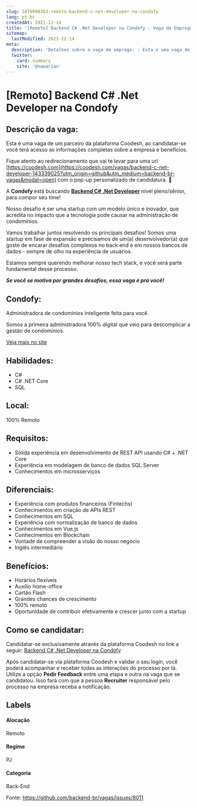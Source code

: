 ```yaml
---
slug: 1079998363-remoto-backend-c-net-developer-na-condofy
lang: pt-br
createdAt: 2021-12-14
title: '[Remoto] Backend C# .Net Developer na Condofy - Vaga de Emprego'
sitemap:
  lastModified: 2021-12-14
meta:
  description: 'Detalhes sobre a vaga de emprego: : Esta é uma vaga de um parceiro da plataforma Coodesh, ao candidatar-se você terá acesso as informações completas sobre a empresa e benefícios.  Fique atento ao redirecionamento que vai te levar para uma url [https://coodesh.com](https://coodesh.com/vagas/backend-c-net-developer-143339025?utm_origin=github&utm_medium=backend-br-vagas&modal=open) com o pop-up personalizado de candidatura. 👋 <p>A <strong>Condofy </strong>está buscando <strong><ins>Backend C# .Net Developer</ins></strong> nível pleno/sênior, para compor seu time!</p> <p>Nosso desafio é ser uma startup com um modelo único e inovador, que acredita no impacto que a tecnologia pode causar na administração de condomínios.&nbsp;</p> <p>Vamos trabalhar juntos resolvendo os principais desafios! Somos uma startup em fase de expansão e precisamos de um(a) desenvolvedor(a) que goste de encarar desafios complexos no back end e em nossos bancos de dados - sempre de olho na experiência de usuários.&nbsp;</p> <p>Estamos sempre querendo melhorar nosso tech stack, e você será parte fundamental desse processo.&nbsp;</p> <p><strong><em>Se você se motiva por grandes desafios, essa vaga é pra você!</em></strong></p> <p></p>'
  twitter:
    card: summary
    site: '@nawarian'
---
```


# [Remoto] Backend C# .Net Developer na Condofy

## Descrição da vaga: 
Esta é uma vaga de um parceiro da plataforma Coodesh, ao candidatar-se você terá acesso as informações completas sobre a empresa e benefícios.


Fique atento ao redirecionamento que vai te levar para uma url [https://coodesh.com](https://coodesh.com/vagas/backend-c-net-developer-143339025?utm_origin=github&utm_medium=backend-br-vagas&modal=open) com o pop-up personalizado de candidatura. 👋
<p>A <strong>Condofy </strong>está buscando <strong><ins>Backend C# .Net Developer</ins></strong> nível pleno/sênior, para compor seu time!</p>
<p>Nosso desafio é  ser uma startup com um modelo único e inovador, que acredita no impacto que a tecnologia pode causar na administração de condomínios.&nbsp;</p>
<p>Vamos trabalhar juntos resolvendo os principais desafios! Somos uma startup em fase de expansão e precisamos de um(a) desenvolvedor(a) que goste de encarar desafios complexos no back end e em nossos bancos de dados - sempre de olho na experiência de usuários.&nbsp;</p>
<p>Estamos sempre querendo melhorar nosso tech stack, e você será parte fundamental desse processo.&nbsp;</p>
<p><strong><em>Se você se motiva por grandes desafios, essa vaga é pra você!</em></strong></p>
<p></p>

## Condofy: 
 <p>Administradora de condomínios inteligente feita para você.</p>
<p>Somos a primeira administradora 100% digital que veio para descomplicar a gestão de condomínios.</p><a href='https://coodesh.com/empresas/condofy'>Veja mais no site</a>

 ## Habilidades: 
 - C# 
- C# .NET Core 
- SQL
## Local: 
 100% Remoto
## Requisitos: 
 - Sólida experiência em desenvolvimento de REST API usando C# + .NET Core 
- Experiência em modelagem de banco de dados SQL Server 
- Conhecimentos em microsserviços 
## Diferenciais: 
 - Experiência com produtos financeiros (Fintechs) 
- Conhecimentos em criação de APIs REST 
- Conhecimentos em SQL 
- Experiência com normalização de banco de dados 
- Conhecimentos em Vue.js 
- Conhecimentos em Blockchain 
- Vontade de compreender a visão do nosso negócio 
- Inglês intermediário
## Benefícios: 
 - Horários flexíveis 
- Auxílio home-office 
- Cartão Flash 
- Grandes chances de crescimento 
-  100% remoto 
- Oportunidade de contribuir efetivamente e crescer junto com a startup
## Como se candidatar:
Candidatar-se exclusivamente através da plataforma Coodesh no link a seguir: [Backend C# .Net Developer na Condofy](https://coodesh.com/vagas/backend-c-net-developer-143339025?utm_origin=github&utm_medium=backend-br-vagas&modal=open)


Após candidatar-se via plataforma Coodesh e validar o seu login, você poderá acompanhar e receber todas as interações do processo por lá. Utilize a opção **Pedir Feedback** entre uma etapa e outra na vaga que se candidatou. Isso fará com que a pessoa **Recruiter** responsável pelo processo na empresa receba a notificação.
## Labels
#### Alocação
Remoto
#### Regime
PJ
#### Categoria
Back-End

Fonte: https://github.com/backend-br/vagas/issues/8011